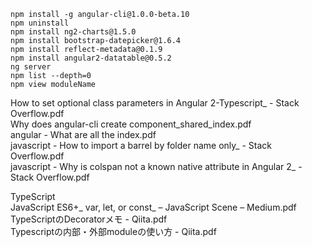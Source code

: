 ```shell
npm install -g angular-cli@1.0.0-beta.10
npm uninstall
npm install ng2-charts@1.5.0
npm install bootstrap-datepicker@1.6.4
npm install reflect-metadata@0.1.9
npm install angular2-datatable@0.5.2
ng server
npm list --depth=0
npm view moduleName
```

How to set optional class parameters in Angular 2-Typescript_ - Stack Overflow.pdf  
Why does angular-cli create component_shared_index.pdf  
angular - What are all the index.pdf  
javascript - How to import a barrel by folder name only_ - Stack Overflow.pdf  
javascript - Why is colspan not a known native attribute in Angular 2_ - Stack Overflow.pdf  

TypeScript  
JavaScript ES6+_ var, let, or const_ – JavaScript Scene – Medium.pdf  
TypeScriptのDecoratorメモ - Qiita.pdf  
Typescriptの内部・外部moduleの使い方 - Qiita.pdf  
